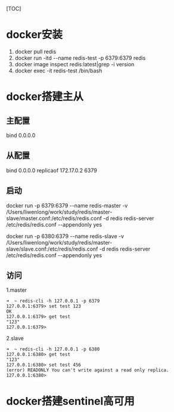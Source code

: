 [TOC]
# docker安装

1. docker pull redis
2. docker run -itd --name redis-test -p 6379:6379 redis
3. docker image inspect redis:latest|grep -i version
4. docker exec -it redis-test /bin/bash
# docker搭建主从
## 主配置
bind 0.0.0.0

## 从配置
bind 0.0.0.0
replicaof 172.17.0.2 6379
## 启动

docker run -p 6379:6379 --name redis-master -v /Users/liwenlong/work/study/redis/master-slave/master.conf:/etc/redis/redis.conf -d redis redis-server /etc/redis/redis.conf --appendonly yes

docker run -p 6380:6379 --name redis-slave -v /Users/liwenlong/work/study/redis/master-slave/slave.conf:/etc/redis/redis.conf -d redis redis-server /etc/redis/redis.conf --appendonly yes
## 访问
1.master
```
➜  ~ redis-cli -h 127.0.0.1 -p 6379
127.0.0.1:6379> set test 123
OK
127.0.0.1:6379> get test
"123"
127.0.0.1:6379>
```
2.slave
```
➜  ~ redis-cli -h 127.0.0.1 -p 6380
127.0.0.1:6380> get test
"123"
127.0.0.1:6380> set test 456
(error) READONLY You can't write against a read only replica.
127.0.0.1:6380>
```
# docker搭建sentinel高可用